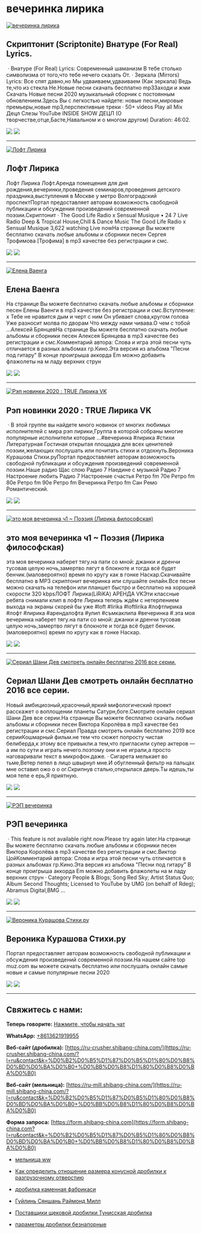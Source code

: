 # вечеринка лирика

<a href="https://swt.shibang-china.com/?l=ru&img&k=%D0%B2%D0%B5%D1%87%D0%B5%D1%80%D0%B8%D0%BD%D0%BA%D0%B0+%D0%BB%D0%B8%D1%80%D0%B8%D0%BA%D0%B0" target="_blank">![вечеринка лирика](http://static.shibang-china.com/all-800x300/769.jpg)</a>

## Скриптонит (Scriptonite) Внатуре (For Real) Lyrics.
&nbsp;&#0183;&#32;Внатуре (For Real) Lyrics: Современный шаманизм В тебе столько символизма от того,что тебе нечего сказать От.&nbsp;&#0183;&#32;Зеркала (Mirrors) Lyrics: Все спят давно,но Мы удваиваем,удваиваем (Как зеркала) Ведь те,что из стекла Не.Новые песни скачать бесплатно mp3Заходи и жми Скачать Новые песни 2020 музыкальный сборник с постоянным обновлением.Здесь Вы с легкостью найдете: новые песни,мировые премьеры,новые mp3,перспективные треки&nbsp;&#0183;&#32;50+ videos Play all Mix Децл Слезы YouTube INSIDE SHOW ДЕЦЛ (О творчестве,отце,Басте,Навальном и о многом другом) Duration: 46:02.


<a href="https://whatsapp.shibangsoft.com/WhatsApp.php" target="_blank" title="WhatsApp">![](http://static.shibang-china.com/icon/whatsapp.png)</a> <a href="https://swt.shibang-china.com/?l=ru&icon&k=%D0%B2%D0%B5%D1%87%D0%B5%D1%80%D0%B8%D0%BD%D0%BA%D0%B0+%D0%BB%D0%B8%D1%80%D0%B8%D0%BA%D0%B0" target="_blank">![](http://static.shibang-china.com/icon/chat-ru.png)</a>

---

<a href="https://swt.shibang-china.com/?l=ru&img&k=%D0%B2%D0%B5%D1%87%D0%B5%D1%80%D0%B8%D0%BD%D0%BA%D0%B0+%D0%BB%D0%B8%D1%80%D0%B8%D0%BA%D0%B0" target="_blank">![Лофт Лирика](http://static.shibang-china.com/all-800x300/104.jpg)</a>

## Лофт Лирика
Лофт Лирика Лофт.Аренда помещения для дня рождения,вечеринки,проведения семинаров,проведения детского праздника,выступления в Москве у метро Волгоградский проспектПортал предоставляет авторам возможность свободной публикации и обсуждения произведений современной поэзии.Скриптонит&nbsp;&#0183;&#32;The Good Life Radio x Sensual Musique • 24 7 Live Radio Deep &amp; Tropical House,Chill &amp; Dance Music The Good Life Radio x Sensual Musique 3,622 watching Live nowНа странице Вы можете бесплатно скачать любые альбомы и сборники песен Сергея Трофимова [Трофима] в mp3 качестве без регистрации и смс.


<a href="https://whatsapp.shibangsoft.com/WhatsApp.php" target="_blank" title="WhatsApp">![](http://static.shibang-china.com/icon/whatsapp.png)</a> <a href="https://swt.shibang-china.com/?l=ru&icon&k=%D0%B2%D0%B5%D1%87%D0%B5%D1%80%D0%B8%D0%BD%D0%BA%D0%B0+%D0%BB%D0%B8%D1%80%D0%B8%D0%BA%D0%B0" target="_blank">![](http://static.shibang-china.com/icon/chat-ru.png)</a>

---

<a href="https://swt.shibang-china.com/?l=ru&img&k=%D0%B2%D0%B5%D1%87%D0%B5%D1%80%D0%B8%D0%BD%D0%BA%D0%B0+%D0%BB%D0%B8%D1%80%D0%B8%D0%BA%D0%B0" target="_blank">![Елена Ваенга](http://static.shibang-china.com/all-800x300/417.jpg)</a>

## Елена Ваенга
На странице Вы можете бесплатно скачать любые альбомы и сборники песен Елены Ваенги в mp3 качестве без регистрации и смс.Вступление: x Тебе не нравится дым и черт с ним Он убивает слова,кругом голова Уже разносит молва по дворам Что между нами чивава.О чем с тобой …Алексей БрянцевНа странице Вы можете бесплатно скачать любые альбомы и сборники песен Алексея Брянцева в mp3 качестве без регистрации и смс.Комментарий автора: Слова и игра этой песни чуть отличается в разных альбомах гр.Кино.Эта версия из альбома &quot;Песни под гитару&quot; В конце проигрыша аккорда Em можно добавить флажолеты на м ладу верхних струн


<a href="https://whatsapp.shibangsoft.com/WhatsApp.php" target="_blank" title="WhatsApp">![](http://static.shibang-china.com/icon/whatsapp.png)</a> <a href="https://swt.shibang-china.com/?l=ru&icon&k=%D0%B2%D0%B5%D1%87%D0%B5%D1%80%D0%B8%D0%BD%D0%BA%D0%B0+%D0%BB%D0%B8%D1%80%D0%B8%D0%BA%D0%B0" target="_blank">![](http://static.shibang-china.com/icon/chat-ru.png)</a>

---

<a href="https://swt.shibang-china.com/?l=ru&img&k=%D0%B2%D0%B5%D1%87%D0%B5%D1%80%D0%B8%D0%BD%D0%BA%D0%B0+%D0%BB%D0%B8%D1%80%D0%B8%D0%BA%D0%B0" target="_blank">![Рэп новинки 2020 : TRUE Лирика VK](http://static.shibang-china.com/all-800x300/275.jpg)</a>

## Рэп новинки 2020 : TRUE Лирика VK
&nbsp;&#0183;&#32;В этой группе вы найдете много новинок от многих любимых исполнителей с мира рэп лирики,Группа в которой собраны многие популярные исполнители которые …#вечеринка #лирика #стихи Литературная Гостиная открытая площадка для всех ценителей поэзии,желающих послушать или почитать стихи и отдохнуть.Вероника Курашова Стихи.руПортал предоставляет авторам возможность свободной публикации и обсуждения произведений современной поэзии.Наше радио Щас спою Радио 7 Наедине с музыкой Радио 7 Настроение любить Радио 7 Настроение счастья Ретро fm 70е Ретро fm 80е Ретро fm 90е Ретро fm Вечеринка Ретро fm Сан Ремо Романтический.


<a href="https://whatsapp.shibangsoft.com/WhatsApp.php" target="_blank" title="WhatsApp">![](http://static.shibang-china.com/icon/whatsapp.png)</a> <a href="https://swt.shibang-china.com/?l=ru&icon&k=%D0%B2%D0%B5%D1%87%D0%B5%D1%80%D0%B8%D0%BD%D0%BA%D0%B0+%D0%BB%D0%B8%D1%80%D0%B8%D0%BA%D0%B0" target="_blank">![](http://static.shibang-china.com/icon/chat-ru.png)</a>

---

<a href="https://swt.shibang-china.com/?l=ru&img&k=%D0%B2%D0%B5%D1%87%D0%B5%D1%80%D0%B8%D0%BD%D0%BA%D0%B0+%D0%BB%D0%B8%D1%80%D0%B8%D0%BA%D0%B0" target="_blank">![это моя вечеринка ч1 ~ Поэзия (Лирика философская)](http://static.shibang-china.com/all-800x300/191.jpg)</a>

## это моя вечеринка ч1 ~ Поэзия (Лирика философская)
эта моя вечеринка наберет тягу.на пати со мной: джанки и дренчи тусовав целую ночь,замертво лягут в блокноте и тогда всё будет бенчик.(маловероятно) время по кругу как в гонке Наскар.Скачивайте бесплатно в MP3 скриптонит вечеринка или слушайте онлайн.Все песни можно скачать на телефон или планшет быстро и бесплатно на хорошей скорости 320 kbpsЛОФТ Лирика(LiRiKA) АРЕНДА VKЭти классные ребята снимали клип в лофте Лирика теперь ждём с нетерпением выхода на экраны скорей бы уже #loft #lirika #loftlirika #лофтлирика #лофт #лирика #арендалофта #улип #съмкаклипа #вечеринка #.эта моя вечеринка наберет тягу.на пати со мной: джанки и дренчи тусовав целую ночь,замертво лягут в блокноте и тогда всё будет бенчик.(маловероятно) время по кругу как в гонке Наскар.


<a href="https://whatsapp.shibangsoft.com/WhatsApp.php" target="_blank" title="WhatsApp">![](http://static.shibang-china.com/icon/whatsapp.png)</a> <a href="https://swt.shibang-china.com/?l=ru&icon&k=%D0%B2%D0%B5%D1%87%D0%B5%D1%80%D0%B8%D0%BD%D0%BA%D0%B0+%D0%BB%D0%B8%D1%80%D0%B8%D0%BA%D0%B0" target="_blank">![](http://static.shibang-china.com/icon/chat-ru.png)</a>

---

<a href="https://swt.shibang-china.com/?l=ru&img&k=%D0%B2%D0%B5%D1%87%D0%B5%D1%80%D0%B8%D0%BD%D0%BA%D0%B0+%D0%BB%D0%B8%D1%80%D0%B8%D0%BA%D0%B0" target="_blank">![Сериал Шани Дев смотреть онлайн бесплатно 2016 все серии.](http://static.shibang-china.com/all-800x300/160.jpg)</a>

## Сериал Шани Дев смотреть онлайн бесплатно 2016 все серии.
Новый амбициозный,красочный,яркий мифологический проект расскажет о воплощении планеты Сатурн,боге.Смотрите онлайн сериал Шани Дев все серии.На странице Вы можете бесплатно скачать любые альбомы и сборники песен Виктора Королёва в mp3 качестве без регистрации и смс.Сериал Правда смотреть онлайн бесплатно 2019 все серииКошмарный фильм.не тем что сюжет попросту чистая белиберда,к этому все привыкли.а тем,что пригласили супер актеров — а им по сути и играть нечего.поэтому они и не играли,а просто наговаривали текст в микрофон.даже.&nbsp;&#0183;&#32;Сигарета мелькает во тьме,Ветер пепел в лицо швырнул мне.И обугленный фильтр на пальцах мне оставил ожо о о ог.Скрипнув сталью,открылася дверь.Ты идешь,ты моя тепе е ерь,Я приятную.


<a href="https://whatsapp.shibangsoft.com/WhatsApp.php" target="_blank" title="WhatsApp">![](http://static.shibang-china.com/icon/whatsapp.png)</a> <a href="https://swt.shibang-china.com/?l=ru&icon&k=%D0%B2%D0%B5%D1%87%D0%B5%D1%80%D0%B8%D0%BD%D0%BA%D0%B0+%D0%BB%D0%B8%D1%80%D0%B8%D0%BA%D0%B0" target="_blank">![](http://static.shibang-china.com/icon/chat-ru.png)</a>

---

<a href="https://swt.shibang-china.com/?l=ru&img&k=%D0%B2%D0%B5%D1%87%D0%B5%D1%80%D0%B8%D0%BD%D0%BA%D0%B0+%D0%BB%D0%B8%D1%80%D0%B8%D0%BA%D0%B0" target="_blank">![РЭП вечеринка](http://static.shibang-china.com/all-800x300/960.jpg)</a>

## РЭП вечеринка
&nbsp;&#0183;&#32;This feature is not available right now.Please try again later.На странице Вы можете бесплатно скачать любые альбомы и сборники песен Виктора Королёва в mp3 качестве без регистрации и смс.Виктор ЦойКомментарий автора: Слова и игра этой песни чуть отличается в разных альбомах гр.Кино.Эта версия из альбома &quot;Песни под гитару&quot; В конце проигрыша аккорда Em можно добавить флажолеты на м ладу верхних струн&nbsp;&#0183;&#32;Category People &amp; Blogs; Song Red Sky; Artist Status Quo; Album Second Thoughts; Licensed to YouTube by UMG (on behalf of Rdeg); Abramus Digital,BMG …


<a href="https://whatsapp.shibangsoft.com/WhatsApp.php" target="_blank" title="WhatsApp">![](http://static.shibang-china.com/icon/whatsapp.png)</a> <a href="https://swt.shibang-china.com/?l=ru&icon&k=%D0%B2%D0%B5%D1%87%D0%B5%D1%80%D0%B8%D0%BD%D0%BA%D0%B0+%D0%BB%D0%B8%D1%80%D0%B8%D0%BA%D0%B0" target="_blank">![](http://static.shibang-china.com/icon/chat-ru.png)</a>

---

<a href="https://swt.shibang-china.com/?l=ru&img&k=%D0%B2%D0%B5%D1%87%D0%B5%D1%80%D0%B8%D0%BD%D0%BA%D0%B0+%D0%BB%D0%B8%D1%80%D0%B8%D0%BA%D0%B0" target="_blank">![Вероника Курашова Стихи.ру](http://static.shibang-china.com/all-800x300/854.jpg)</a>

## Вероника Курашова Стихи.ру
Портал предоставляет авторам возможность свободной публикации и обсуждения произведений современной поэзии.На нашем сайте top muz.com вы можете скачать бесплатно или послушать онлайн самые новые и самые популярные песни 2020

<a href="https://whatsapp.shibangsoft.com/WhatsApp.php" target="_blank" title="WhatsApp">![](http://static.shibang-china.com/icon/whatsapp.png)</a> <a href="https://swt.shibang-china.com/?l=ru&icon&k=%D0%B2%D0%B5%D1%87%D0%B5%D1%80%D0%B8%D0%BD%D0%BA%D0%B0+%D0%BB%D0%B8%D1%80%D0%B8%D0%BA%D0%B0" target="_blank">![](http://static.shibang-china.com/icon/chat-ru.png)</a>

---
## Свяжитесь с нами:

**Теперь говорите:** [Нажмите, чтобы начать чат](https://swt.shibang-china.com?l=ru&contact&k=%D0%B2%D0%B5%D1%87%D0%B5%D1%80%D0%B8%D0%BD%D0%BA%D0%B0+%D0%BB%D0%B8%D1%80%D0%B8%D0%BA%D0%B0)

**WhatsApp:**  [+8613621919955](https://whatsapp.shibangsoft.com/WhatsApp.php)

**Веб-сайт (дробилка):** [https://ru-crusher.shibang-china.com/](https://ru-crusher.shibang-china.com/?l=ru&contact&k=%D0%B2%D0%B5%D1%87%D0%B5%D1%80%D0%B8%D0%BD%D0%BA%D0%B0+%D0%BB%D0%B8%D1%80%D0%B8%D0%BA%D0%B0)

**Веб-сайт (мельница):** [https://ru-mill.shibang-china.com/](https://ru-mill.shibang-china.com/?l=ru&contact&k=%D0%B2%D0%B5%D1%87%D0%B5%D1%80%D0%B8%D0%BD%D0%BA%D0%B0+%D0%BB%D0%B8%D1%80%D0%B8%D0%BA%D0%B0)

**Форма запроса:** [https://form.shibang-china.com](https://form.shibang-china.com?l=ru&contact&k=%D0%B2%D0%B5%D1%87%D0%B5%D1%80%D0%B8%D0%BD%D0%BA%D0%B0+%D0%BB%D0%B8%D1%80%D0%B8%D0%BA%D0%B0)

* [мельница ww](../124/%D0%BC%D0%B5%D0%BB%D1%8C%D0%BD%D0%B8%D1%86%D0%B0%20ww.md)

* [Как определить отношение размера конусной дробилки к разгрузочному отверстию](../122/%D0%9A%D0%B0%D0%BA%20%D0%BE%D0%BF%D1%80%D0%B5%D0%B4%D0%B5%D0%BB%D0%B8%D1%82%D1%8C%20%D0%BE%D1%82%D0%BD%D0%BE%D1%88%D0%B5%D0%BD%D0%B8%D0%B5%20%D1%80%D0%B0%D0%B7%D0%BC%D0%B5%D1%80%D0%B0%20%D0%BA%D0%BE%D0%BD%D1%83%D1%81%D0%BD%D0%BE%D0%B9%20%D0%B4%D1%80%D0%BE%D0%B1%D0%B8%D0%BB%D0%BA%D0%B8%20%D0%BA%20%D1%80%D0%B0%D0%B7%D0%B3%D1%80%D1%83%D0%B7%D0%BE%D1%87%D0%BD%D0%BE%D0%BC%D1%83%20%D0%BE%D1%82%D0%B2%D0%B5%D1%80%D1%81%D1%82%D0%B8%D1%8E.md)

* [дробилка каменная фабрикаси](../124/%D0%B4%D1%80%D0%BE%D0%B1%D0%B8%D0%BB%D0%BA%D0%B0%20%D0%BA%D0%B0%D0%BC%D0%B5%D0%BD%D0%BD%D0%B0%D1%8F%20%D1%84%D0%B0%D0%B1%D1%80%D0%B8%D0%BA%D0%B0%D1%81%D0%B8.md)

* [Гуйлинь Сяншань Раймонд Милл](../125/%D0%93%D1%83%D0%B9%D0%BB%D0%B8%D0%BD%D1%8C%20%D0%A1%D1%8F%D0%BD%D1%88%D0%B0%D0%BD%D1%8C%20%D0%A0%D0%B0%D0%B9%D0%BC%D0%BE%D0%BD%D0%B4%20%D0%9C%D0%B8%D0%BB%D0%BB.md)

* [Поставщики щековой дробилки Тунисская дробилка](../125/%D0%9F%D0%BE%D1%81%D1%82%D0%B0%D0%B2%D1%89%D0%B8%D0%BA%D0%B8%20%D1%89%D0%B5%D0%BA%D0%BE%D0%B2%D0%BE%D0%B9%20%D0%B4%D1%80%D0%BE%D0%B1%D0%B8%D0%BB%D0%BA%D0%B8%20%D0%A2%D1%83%D0%BD%D0%B8%D1%81%D1%81%D0%BA%D0%B0%D1%8F%20%D0%B4%D1%80%D0%BE%D0%B1%D0%B8%D0%BB%D0%BA%D0%B0.md)

* [параметры дробилки безнапорные](../122/%D0%BF%D0%B0%D1%80%D0%B0%D0%BC%D0%B5%D1%82%D1%80%D1%8B%20%D0%B4%D1%80%D0%BE%D0%B1%D0%B8%D0%BB%D0%BA%D0%B8%20%D0%B1%D0%B5%D0%B7%D0%BD%D0%B0%D0%BF%D0%BE%D1%80%D0%BD%D1%8B%D0%B5.md)